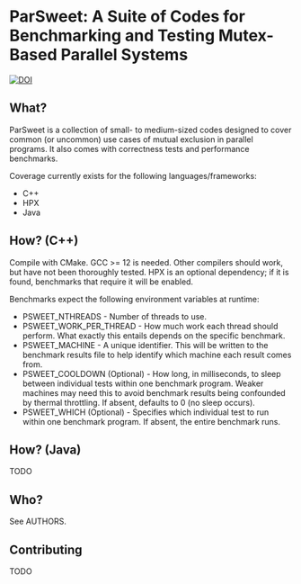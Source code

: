 # ParSweet: A Suite of Codes for Benchmarking and Testing Mutex-Based Parallel Systems 

[![DOI](https://zenodo.org/badge/734404770.svg)](https://zenodo.org/doi/10.5281/zenodo.10685293)

## What?
ParSweet is a collection of small- to medium-sized codes designed to cover common (or uncommon) use cases of mutual
exclusion in parallel programs. It also comes with correctness tests and performance benchmarks.

Coverage currently exists for the following languages/frameworks:
* C++
* HPX
* Java

## How? (C++)
Compile with CMake. GCC >= 12 is needed. Other compilers should work, but have not been thoroughly tested.
HPX is an optional dependency; if it is found, benchmarks that require it will be enabled.

Benchmarks expect the following environment variables at runtime:
* PSWEET_NTHREADS - Number of threads to use.
* PSWEET_WORK_PER_THREAD - How much work each thread should perform. What exactly this entails depends on the specific benchmark.
* PSWEET_MACHINE - A unique identifier. This will be written to the benchmark results file to help identify which machine each result comes from.
* PSWEET_COOLDOWN (Optional) - How long, in milliseconds, to sleep between individual tests within one benchmark program. 
Weaker machines may need this to avoid benchmark results being confounded by thermal throttling. If absent, defaults to 0 (no sleep occurs).
* PSWEET_WHICH (Optional) - Specifies which individual test to run within one benchmark program. If absent, the entire benchmark runs.

## How? (Java)
TODO

## Who?
See AUTHORS.

## Contributing
TODO
